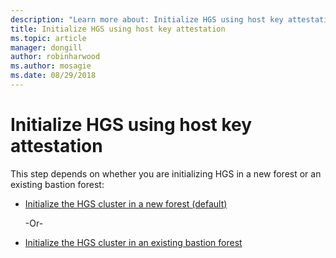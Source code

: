 ```yaml
---
description: "Learn more about: Initialize HGS using host key attestation"
title: Initialize HGS using host key attestation
ms.topic: article
manager: dongill
author: robinharwood
ms.author: mosagie
ms.date: 08/29/2018
---
```


# Initialize HGS using host key attestation

This step depends on whether you are initializing HGS in a new forest or an existing bastion forest:

- [Initialize the HGS cluster in a new forest (default)](guarded-fabric-initialize-hgs-key-mode-default.md)

  -Or-

- [Initialize the HGS cluster in an existing bastion forest](guarded-fabric-initialize-hgs-key-mode-bastion.md)





